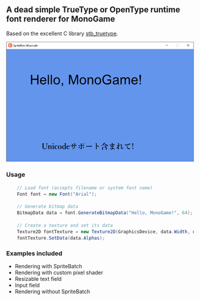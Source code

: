 ## A dead simple TrueType or OpenType runtime font renderer for MonoGame
Based on the excellent C library [stb_truetype](https://github.com/nothings/stb).

![](/Pictures/SpriteBatchExample.png)

### Usage

```C#
    // Load font (accepts filename or system font name)
    Font font = new Font("Arial");
    
    // Generate bitmap data
    BitmapData data = font.GenerateBitmapData("Hello, MonoGame!", 64);
    
    // Create a texture and set its data
    Texture2D fontTexture = new Texture2D(GraphicsDevice, data.Width, data.Height, false, SurfaceFormat.Alpha8);
    fontTexture.SetData(data.Alphas);
```

### Examples included

* Rendering with SpriteBatch
* Rendering with custom pixel shader
* Resizable text field
* Input field
* Rendering without SpriteBatch
